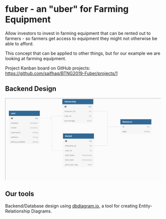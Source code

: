 # fuber - an "uber" for Farming Equipment

Allow investors to invest in farming equipment that can be rented out to farmers - so farmers get access to equipment they might not otherwise be able to afford.

This concept that can be applied to other things, but for our example we are looking at farming equipment.

Project Kanban board on GitHub projects: <https://github.com/saifhaq/BTNG2019-Fuber/projects/1>

## Backend Design

![Backend](./readme/initial-er-diagram.png)

## Our tools

Backend/Database design using [dbdiagram.io](https://dbdiagram.io), a tool for creating Entity-Relationship Diagrams.

